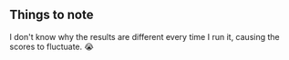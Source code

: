 ## Things to note
I don't know why the results are different every time I run it, causing the scores to fluctuate. 😭
